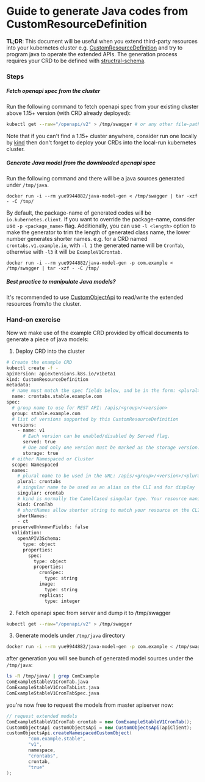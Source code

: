 # Guide to generate Java codes from CustomResourceDefinition

__TL;DR__: This document will be useful when you extend third-party resources into your kubernetes cluster e.g. 
[CustomResourceDefinition](https://kubernetes.io/docs/tasks/access-kubernetes-api/custom-resources/custom-resource-definitions/)
and try to program java to operate the extended APIs. The generation process requires your CRD to be defined with 
[structral-schema](https://kubernetes.io/docs/tasks/access-kubernetes-api/custom-resources/custom-resource-definitions/#specifying-a-structural-schema).


### Steps


##### Fetch openapi spec from the cluster

Run the following command to fetch openapi spec from your existing cluster above 1.15+ version (with CRD already deployed):

```bash
kubectl get --raw="/openapi/v2" > /tmp/swagger # or any other file-path
```

Note that if you can't find a 1.15+ cluster anywhere, consider run one locally by [kind](https://github.com/bsycorp/kind) then
don't forget to deploy your CRDs into the local-run kubernetes cluster.


##### Generate Java model from the downloaded openapi spec

Run the following command and there will be a java sources generated under `/tmp/java`. 

```
docker run -i --rm yue9944882/java-model-gen < /tmp/swagger | tar -xzf - -C /tmp/
```

By default, the package-name of generated codes will be `io.kubernetes.client`. If you want to override the package-name, consider 
use `-p <package_name>` flag. Additionally, you can use `-l <length>` option to make the generator to trim the length of generated 
class name, the lower number generates shorter names. e.g. for a CRD named `crontabs.v1.example.io`, with `-l 1` the generated 
name will be `CronTab`, otherwise with `-l3` it will be `ExampleV1Crontab`.

```
docker run -i --rm yue9944882/java-model-gen -p com.example < /tmp/swagger | tar -xzf - -C /tmp/
```


##### Best practice to manipulate Java models?

It's recommended to use [CustomObjectApi](https://github.com/kubernetes-client/java/blob/master/kubernetes/src/main/java/io/kubernetes/client/apis/CustomObjectsApi.java)
to read/write the extended resources from/to the cluster.

### Hand-on exercise


Now we make use of the example CRD provided by offical documents to generate a piece of java models:

1. Deploy CRD into the cluster

```bash
# Create the example CRD
kubectl create -f -
apiVersion: apiextensions.k8s.io/v1beta1
kind: CustomResourceDefinition
metadata:
  # name must match the spec fields below, and be in the form: <plural>.<group>
  name: crontabs.stable.example.com
spec:
  # group name to use for REST API: /apis/<group>/<version>
  group: stable.example.com
  # list of versions supported by this CustomResourceDefinition
  versions:
    - name: v1
      # Each version can be enabled/disabled by Served flag.
      served: true
      # One and only one version must be marked as the storage version.
      storage: true
  # either Namespaced or Cluster
  scope: Namespaced
  names:
    # plural name to be used in the URL: /apis/<group>/<version>/<plural>
    plural: crontabs
    # singular name to be used as an alias on the CLI and for display
    singular: crontab
    # kind is normally the CamelCased singular type. Your resource manifests use this.
    kind: CronTab
    # shortNames allow shorter string to match your resource on the CLI
    shortNames:
    - ct
  preserveUnknownFields: false
  validation:
    openAPIV3Schema:
      type: object
      properties:
        spec:
          type: object
          properties:
            cronSpec:
              type: string
            image:
              type: string
            replicas:
              type: integer
```

2. Fetch openapi spec from server and dump it to /tmp/swagger

```bash
kubectl get --raw="/openapi/v2" > /tmp/swagger
```

3. Generate models under `/tmp/java` directory

```bash
docker run -i --rm yue9944882/java-model-gen -p com.example < /tmp/swagger | tar -xzf - -C /tmp/
```

after generation you will see bunch of generated model sources under the `/tmp/java`: 

```bash
ls -R /tmp/java/ | grep ComExample
ComExampleStableV1CronTab.java
ComExampleStableV1CronTabList.java
ComExampleStableV1CronTabSpec.java
```

you're now free to request the models from master apiserver now:

```java
// request extended models
ComExampleStableV1CronTab crontab = new ComExampleStableV1CronTab();
CustomObjectsApi customObjectsApi = new CustomObjectsApi(apiClient);
customObjectsApi.createNamespacedCustomObject(
        "com.example.stable",
        "v1",
        namespace,
        "crontabs",
        crontab,
        "true"
);
```



 


